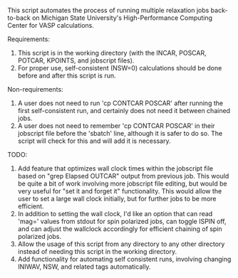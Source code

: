 This script automates the process of running multiple relaxation jobs back-to-back on Michigan State University's High-Performance Computing Center for VASP calculations.

Requirements:
1. This script is in the working directory (with the INCAR, POSCAR, POTCAR, KPOINTS, and jobscript files).
2. For proper use, self-consistent (NSW=0) calculations should be done before and after this script is run.

Non-requirements:
1. A user does not need to run 'cp CONTCAR POSCAR' after running the first self-consistent run, and certainly does not need it between chained jobs.
2. A user does not need to remember 'cp CONTCAR POSCAR' in their jobscript file before the 'sbatch' line, although it is safer to do so. The script will check for this and will add it is necessary.

TODO:
1. Add feature that optimizes wall clock times within the jobscript file based on "grep Elapsed OUTCAR" output from previous job. This would be quite a bit of work involving more jobscript file editing, but would be very useful for "set it and forget it" functionality. This would allow the user to set a large wall clock initially, but for further jobs to be more efficient.
2. In addition to setting the wall clock, I'd like an option that can read 'mag=' values from stdout for spin polarized jobs, can toggle ISPIN off, and can adjust the wallclock accordingly for efficient chaining of spin polarized jobs.
3. Allow the usage of this script from any directory to any other directory instead of needing this script in the working directory.
4. Add functionality for automating self consistent runs, involving changing INIWAV, NSW, and related tags automatically.
